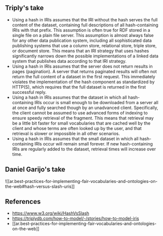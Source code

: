 
## Triply's take


- Using a hash in IRIs assumes that the IRI without the hash serves the full content of the dataset, containing full descriptions of all hash-containing IRIs with that prefix. This assumption is often true for RDF stored in a single file on a plain file server. This assumption is almost always false for any other data publication system, including all sophisticated data publishing systems that use a column store, relational store, triple store, or document store. This means that an IRI strategy that uses hashes significantly narrows down the possible implementations of a linked data system that publishes data according to that IRI strategy.
- Using a hash in IRIs assumes that the server does not return results in pages (pagination). A server that returns paginated results will often not return the full content of a dataset in the first request. This immediately violates the implementation of the hash component as standardized by HTTP(S), which requires that the full dataset is returned in the first successful reply.
- Using a hash in IRIs assumes that the dataset in which all hash-containing IRIs occur is small enough to be downloaded from a server all at once and fully searched though by an unadvanced client. Specifically, the client cannot be assumed to use advanced forms of indexing to ensure speedy retrieval of the fragment. This means that retrieval may be a little bit faster for small vocabularies that are cached well by the client and whose terms are often looked up by the user, and that retrieval is slower or impossible in all other scenarios.
- Using a hash in IRIs assumes that the small dataset in which all hash-containing IRIs occur will remain small forever. If new hash-containing IRIs are regularly added to the dataset, retrieval times will increase over time.

## Daniel Garijo's take

![[ar.best-practices-for-implementing-fair-vocabularies-and-ontologies-on-the-web#hash-versus-slash-uris]]

## References

- https://www.w3.org/wiki/HashVsSlash
- https://triplydb.com/how-to-model/-/stories/how-to-model-iris
- [[ar.best-practices-for-implementing-fair-vocabularies-and-ontologies-on-the-web]]